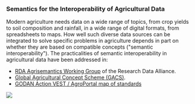 ### Semantics for the Interoperability of Agricultural Data

Modern agriculture needs data on a wide range of topics, from crop yields to
soil composition and rainfall, in a wide range of digital formats, from
spreadsheets to maps.  How well such diverse data sources can be integrated to
solve specific problems in agriculture depends in part on whether they are
based on compatible concepts ("semantic interoperability").  The practicalities
of semantic interoperability in agricultural data have been addressed in:

* [RDA Agrisemantics Working
  Group](https://www.rd-alliance.org/groups/agrisemantics-wg.html) of the
  Research Data Alliance.  
* [Global Agricultural Concept Scheme (GACS)](https://agrisemantics.org/GACS/).
* [GODAN Action VEST / AgroPortal map of standards](http://vest.agrisemantics.org)

![](https://github.com/agrisemantics/website/blob/master/images/SEMANTICS-RICE_poster_LD.jpg)
